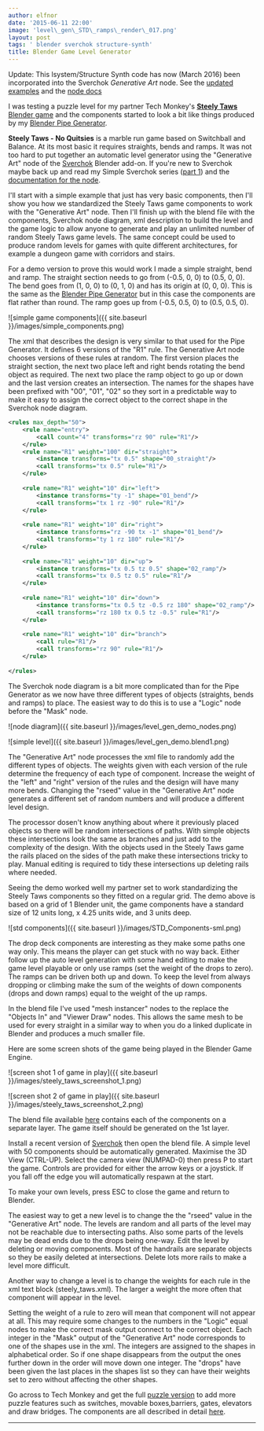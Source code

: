 ```yaml
---
author: elfnor
date: '2015-06-11 22:00'
image: 'level\_gen\_STD\_ramps\_render\_017.png'
layout: post
tags: ' blender sverchok structure-synth'
title: Blender Game Level Generator
---
```


Update: This lsystem/Structure Synth code has now (March 2016) been incorporated into the Sverchok *Generative Art* node. See the [updated examples](%7Bfilename%7Dgenerative_art_example_updates.md) and the [node docs](%7Bfilename%7Dgenerative_art_docs.md)

I was testing a puzzle level for my partner Tech Monkey\'s [**Steely Taws** Blender game](http://www.techmonkeybusiness.com/steely-taws-puzzle-game-v1.html) and the components started to look a bit like things produced by my [Blender Pipe Generator](%7Bfilename%7Dblender_pipe_generator.md).

**Steely Taws - No Quitsies** is a marble run game based on Switchball and Balance. At its most basic it requires straights, bends and ramps. It was not too hard to put together an automatic level generator using the \"Generative Art\" node of the [Sverchok](https://github.com/nortikin/sverchok) Blender add-on. If you\'re new to Sverchok maybe back up and read my Simple Sverchok series ([part 1](%7Bfilename%7Dsimple_sverchok_01.md)) and the [documentation for the node](https://github.com/nortikin/sverchok/blob/master/docs/nodes/generator/generative_art.rst).

I\'ll start with a simple example that just has very basic components, then I\'ll show you how we standardized the Steely Taws game components to work with the \"Generative Art\" node. Then I\'ll finish up with the blend file with the components, Sverchok node diagram, xml description to build the level and the game logic to allow anyone to generate and play an unlimited number of random Steely Taws game levels. The same concept could be used to produce random levels for games with quite different architectures, for example a dungeon game with corridors and stairs.

For a demo version to prove this would work I made a simple straight, bend and ramp. The straight section needs to go from (-0.5, 0, 0) to (0.5, 0, 0). The bend goes from (1, 0, 0) to (0, 1, 0) and has its origin at (0, 0, 0). This is the same as the [Blender Pipe Generator](%7Bfilename%7Dblender_pipe_generator.md) but in this case the components are flat rather than round. The ramp goes up from (-0.5, 0.5, 0) to (0.5, 0.5, 0).

![simple game components]({{ site.baseurl }}/images/simple_components.png)

The xml that describes the design is very similar to that used for the Pipe Generator. It defines 6 versions of the \"R1\" rule. The Generative Art node chooses versions of these rules at random. The first version places the straight section, the next two place left and right bends rotating the bend object as required. The next two place the ramp object to go up or down and the last version creates an intersection. The names for the shapes have been prefixed with \"00\", \"01\", \"02\" so they sort in a predictable way to make it easy to assign the correct object to the correct shape in the Sverchok node diagram.

```xml
<rules max_depth="50">
    <rule name="entry">
        <call count="4" transforms="rz 90" rule="R1"/>
    </rule>
    <rule name="R1" weight="100" dir="straight">
        <instance transforms="tx 0.5" shape="00_straight"/>
        <call transforms="tx 0.5" rule="R1"/>
    </rule>
    
    <rule name="R1" weight="10" dir="left">
        <instance transforms="ty -1" shape="01_bend"/>
        <call transforms="tx 1 rz -90" rule="R1"/>
    </rule>
    
    <rule name="R1" weight="10" dir="right">
        <instance transforms="rz -90 tx -1" shape="01_bend"/>
        <call transforms="ty 1 rz 180" rule="R1"/>
    </rule>
    
    <rule name="R1" weight="10" dir="up">
        <instance transforms="tx 0.5 tz 0.5" shape="02_ramp"/>
        <call transforms="tx 0.5 tz 0.5" rule="R1"/>
    </rule>
    
    <rule name="R1" weight="10" dir="down">
        <instance transforms="tx 0.5 tz -0.5 rz 180" shape="02_ramp"/>
        <call transforms="rz 180 tx 0.5 tz -0.5" rule="R1"/>
    </rule>
    
    <rule name="R1" weight="10" dir="branch">
        <call rule="R1"/>
        <call transforms="rz 90" rule="R1"/>
    </rule>
            
</rules>
```

The Sverchok node diagram is a bit more complicated than for the Pipe Generator as we now have three different types of objects (straights, bends and ramps) to place. The easiest way to do this is to use a \"Logic\" node before the \"Mask\" node.

![node diagram]({{ site.baseurl }}/images/level_gen_demo_nodes.png)

![simple level]({{ site.baseurl }}/images/level_gen_demo.blend1.png)

The \"Generative Art\" node processes the xml file to randomly add the different types of objects. The weights given with each version of the rule determine the frequency of each type of component. Increase the weight of the \"left\" and \"right\" version of the rules and the design will have many more bends. Changing the \"rseed\" value in the \"Generative Art\" node generates a different set of random numbers and will produce a different level design.

The processor dosen\'t know anything about where it previously placed objects so there will be random intersections of paths. With simple objects these intersections look the same as branches and just add to the complexity of the design. With the objects used in the Steely Taws game the rails placed on the sides of the path make these intersections tricky to play. Manual editing is required to tidy these intersections up deleting rails where needed.

Seeing the demo worked well my partner set to work standardizing the Steely Taws components so they fitted on a regular grid. The demo above is based on a grid of 1 Blender unit, the game components have a standard size of 12 units long, x 4.25 units wide, and 3 units deep.

![std components]({{ site.baseurl }}/images/STD_Components-sml.png)

The drop deck components are interesting as they make some paths one way only. This means the player can get stuck with no way back. Either follow up the auto level generation with some hand editing to make the game level playable or only use ramps (set the weight of the drops to zero). The ramps can be driven both up and down. To keep the level from always dropping or climbing make the sum of the weights of down components (drops and down ramps) equal to the weight of the up ramps.

In the blend file I\'ve used \"mesh instancer\" nodes to the replace the \"Objects In\" and \"Viewer Draw\" nodes. This allows the same mesh to be used for every straight in a similar way to when you do a linked duplicate in Blender and produces a much smaller file.

Here are some screen shots of the game being played in the Blender Game Engine.

![screen shot 1 of game in play]({{ site.baseurl }}/images/steely_taws_screenshot_1.png)

![screen shot 2 of game in play]({{ site.baseurl }}/images/steely_taws_screenshot_2.png)

The blend file available [here](./downloads/steely_taws_level_gen.blend) contains each of the components on a separate layer. The game itself should be generated on the 1st layer.

Install a recent version of [Sverchok](https://github.com/nortikin/sverchok) then open the blend file. A simple level with 50 components should be automatically generated. Maximise the 3D View (CTRL-UP). Select the camera view (NUMPAD-0) then press P to start the game. Controls are provided for either the arrow keys or a joystick. If you fall off the edge you will automatically respawn at the start.

To make your own levels, press ESC to close the game and return to Blender.

The easiest way to get a new level is to change the the \"rseed\" value in the \"Generative Art\" node. The levels are random and all parts of the level may not be reachable due to intersecting paths. Also some parts of the levels may be dead ends due to the drops being one-way. Edit the level by deleting or moving components. Most of the handrails are separate objects so they be easily deleted at intersections. Delete lots more rails to make a level more difficult.

Another way to change a level is to change the weights for each rule in the xml text block (steely\_taws.xml). The larger a weight the more often that component will appear in the level.

Setting the weight of a rule to zero will mean that component will not appear at all. This may require some changes to the numbers in the \"Logic\" equal nodes to make the correct mask output connect to the correct object. Each integer in the \"Mask\" output of the \"Generative Art\" node corresponds to one of the shapes use in the xml. The integers are assigned to the shapes in alphabetical order. So if one shape disappears from the output the ones further down in the order will move down one integer. The \"drops\" have been given the last places in the shapes list so they can have their weights set to zero without affecting the other shapes.

Go across to Tech Monkey and get the full [puzzle version](http://www.techmonkeybusiness.com/steely-taws-puzzle-game-v1.html) to add more puzzle features such as switches, movable boxes,barriers, gates, elevators and draw bridges. The components are all described in detail [here](http://www.techmonkeybusiness.com/steely-taws-components.html).

------------------------------------------------------------------------
